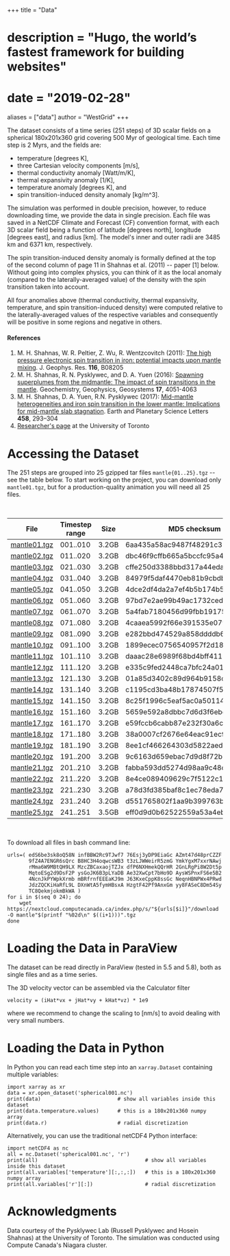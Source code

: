+++
title = "Data"
# description = "Hugo, the world’s fastest framework for building websites"
# date = "2019-02-28"
aliases = ["data"]
author = "WestGrid"
+++

The dataset consists of a time series (251 steps) of 3D scalar fields on a spherical 180x201x360 grid covering 500 Myr
of geological time. Each time step is 2 Myrs, and the fields are:

- temperature [degrees K],
- three Cartesian velocity components [m/s],
- thermal conductivity anomaly [Watt/m/K],
- thermal expansivity anomaly [1/K],
- temperature anomaly [degrees K], and
- spin transition-induced density anomaly [kg/m^3].

The simulation was performed in double precision, however, to reduce downloading time, we provide the data in single
precision. Each file was saved in a NetCDF Climate and Forecast (CF) convention format, with each 3D scalar field being
a function of latitude [degrees north], longitude [degrees east], and radius [km]. The model's inner and outer radii are
3485 km and 6371 km, respectively.




The spin transition-induced density anomaly is formally defined at the top of the second column of page 11 in Shahnas et
al. (2011) -- paper [1] below. Without going into complex physics, you can think of it as the local anomaly (compared to
the laterally-averaged value) of the density with the spin transition taken into account.

All four anomalies above (thermal conductivity, thermal expansivity, temperature, and spin transition-induced density)
were computed relative to the laterally-averaged values of the respective variables and consequently will be positive in
some regions and negative in others.





#### References

1. M. H. Shahnas, W. R. Peltier, Z. Wu, R. Wentzcovitch (2011): [The high pressure electronic spin transition in iron: potential impacts upon mantle mixing](http://dx.doi.org/10.1029/2010JB007965). J. Geophys. Res. **116**, B08205
1. M. H. Shahnas, R. N. Pysklywec, and D. A. Yuen (2016): [Spawning superplumes from the midmantle: The impact of spin transitions in the mantle](https://doi.org/10.1002/2016GC006509). Geochemistry, Geophysics, Geosystems **17**, 4051-4063
1. M. H. Shahnas, D. A. Yuen, R.N. Pysklywec (2017): [Mid-mantle heterogeneities and iron spin transition in the lower mantle: Implications for mid-mantle slab stagnation](http://dx.doi.org/10.1016/j.epsl.2016.10.052). Earth and Planetary Science Letters **458**, 293–304
1. [Researcher's page](http://www.atmosp.physics.utoronto.ca/~shahnas/htmls/Research.htm) at the University of Toronto











# Accessing the Dataset

The 251 steps are grouped into 25 gzipped tar files `mantle{01..25}.tgz` -- see the table below. To start working on the
project, you can download only `mantle01.tgz`, but for a production-quality animation you will need all 25 files.

<br>

| File   |  Timestep range   |    Size      |  MD5 checksum |
|----------|-------------|------|----------|
| [mantle01.tgz](https://nextcloud.computecanada.ca/index.php/s/edS6be3sk8oQ58N/download) | 001..010 | 3.2GB | 6aa435a58ac9487f48291c363eccde6e |
| [mantle02.tgz](https://nextcloud.computecanada.ca/index.php/s/infBBW2Rc9TJwf7/download) | 011..020 | 3.2GB | dbc46f9cffb665a5bccfc95a4a864079 |
| [mantle03.tgz](https://nextcloud.computecanada.ca/index.php/s/76Esj3yDP9EiaGc/download) | 021..030 | 3.2GB | cffe250d3388bbd317a44eda88ccf0df |
| [mantle04.tgz](https://nextcloud.computecanada.ca/index.php/s/AZmt47d48prCZZF/download) | 031..040 | 3.2GB | 84979f5daf4470eb81b9cbdb0c981fa6 |
| [mantle05.tgz](https://nextcloud.computecanada.ca/index.php/s/9fZ4A7ENGR6sQrc/download) | 041..050 | 3.2GB | 4dce2df4da2a7ef4b5b174b5a49af4d0 |
| [mantle06.tgz](https://nextcloud.computecanada.ca/index.php/s/B8HC3H4oqwcsWB3/download) | 051..060 | 3.2GB | 97bd7e2ae99b49ac1732ced3b20ba77d |
| [mantle07.tgz](https://nextcloud.computecanada.ca/index.php/s/t3zLJWWeirR5zmG/download) | 061..070 | 3.2GB | 5a4fab7180456d99fbb19175a05ea3b1 |
| [mantle08.tgz](https://nextcloud.computecanada.ca/index.php/s/YmkYgxM7xxrNAwj/download) | 071..080 | 3.2GB | 4caaea5992f66e391535e079575e29f6 |
| [mantle09.tgz](https://nextcloud.computecanada.ca/index.php/s/rMma6W9MBtQH9LX/download) | 081..090 | 3.2GB | e282bbd474529a858ddddb627204f88f |
| [mantle10.tgz](https://nextcloud.computecanada.ca/index.php/s/MzcZBCaxaojTZJx/download) | 091..100 | 3.2GB | 1899ecec0756540957f2d18094c39948 |
| [mantle11.tgz](https://nextcloud.computecanada.ca/index.php/s/dfP6NXHmekQQrHR/download) | 101..110 | 3.2GB | daaac28e6989f68bd4bff4117a2645d5 |
| [mantle12.tgz](https://nextcloud.computecanada.ca/index.php/s/2GnLRgPi8W2Dt5p/download) | 111..120 | 3.2GB | e335c9fed2448ca7bfc24a01a78759e6 |
| [mantle13.tgz](https://nextcloud.computecanada.ca/index.php/s/MqtoESg2d9DsF2P/download) | 121..130 | 3.2GB | 01a85d3402c89d964b9158ca6bc6665d |
| [mantle14.tgz](https://nextcloud.computecanada.ca/index.php/s/ysGoJK6B3pLYaDB/download) | 131..140 | 3.2GB | c1195cd3ba48b17874507f5f03ed0dd5 |
| [mantle15.tgz](https://nextcloud.computecanada.ca/index.php/s/Ae32XwCpt7bHo9D/download) | 141..150 | 3.2GB | 8c25f1996c5eaf5ac0a50114170cd436 |
| [mantle16.tgz](https://nextcloud.computecanada.ca/index.php/s/AysWSPnxFS6e5B2/download) | 151..160 | 3.2GB | 5659e592a8dbbc7d6d3f6ebc10a1e3c0 |
| [mantle17.tgz](https://nextcloud.computecanada.ca/index.php/s/4NcnJkPYWpkXrmb/download) | 161..170 | 3.2GB | e59fccb6cabb87e232f30a6c7ce2cbbb |
| [mantle18.tgz](https://nextcloud.computecanada.ca/index.php/s/mBRfrnfEEEaKJ9m/download) | 171..180 | 3.2GB | 38a0007cf2676e64eac91ec9c9f3034c |
| [mantle19.tgz](https://nextcloud.computecanada.ca/index.php/s/J63KxeCppK8ssGc/download) | 181..190 | 3.2GB | 8ee1cf466264303d5822aede27477151 |
| [mantle20.tgz](https://nextcloud.computecanada.ca/index.php/s/NeqnHBNPWx4PRwd/download) | 191..200 | 3.2GB | 9c6163d659ebac7d9d8f72b6592a3994 |
| [mantle21.tgz](https://nextcloud.computecanada.ca/index.php/s/JdzZQCKiHaRfL9L/download) | 201..210 | 3.2GB | fabba593dd5274d98aa9c48d5fea701a |
| [mantle22.tgz](https://nextcloud.computecanada.ca/index.php/s/DXnWtA5fymHBsxA/download) | 211..220 | 3.2GB | 8e4ce089409629c7f5122c1c6f19d6db |
| [mantle23.tgz](https://nextcloud.computecanada.ca/index.php/s/HzgtF42Pf9AnxGm/download) | 221..230 | 3.2GB | a78d3fd385baf8c1ec78eda7b69a2394 |
| [mantle24.tgz](https://nextcloud.computecanada.ca/index.php/s/yy8FASeC8Dm54Sy/download) | 231..240 | 3.2GB | d551765802f1aa9b399763beadf8f44e |
| [mantle25.tgz](https://nextcloud.computecanada.ca/index.php/s/TC8QekmjokmBkWA/download) | 241..251 | 3.5GB | eff0d9d0b62522559a53a4eb11aea579 |

<br>

To download all files in bash command line:

```
urls=( edS6be3sk8oQ58N infBBW2Rc9TJwf7 76Esj3yDP9EiaGc AZmt47d48prCZZF
       9fZ4A7ENGR6sQrc B8HC3H4oqwcsWB3 t3zLJWWeirR5zmG YmkYgxM7xxrNAwj
       rMma6W9MBtQH9LX MzcZBCaxaojTZJx dfP6NXHmekQQrHR 2GnLRgPi8W2Dt5p
       MqtoESg2d9DsF2P ysGoJK6B3pLYaDB Ae32XwCpt7bHo9D AysWSPnxFS6e5B2
       4NcnJkPYWpkXrmb mBRfrnfEEEaKJ9m J63KxeCppK8ssGc NeqnHBNPWx4PRwd
       JdzZQCKiHaRfL9L DXnWtA5fymHBsxA HzgtF42Pf9AnxGm yy8FASeC8Dm54Sy
       TC8QekmjokmBkWA )
for i in $(seq 0 24); do
    wget https://nextcloud.computecanada.ca/index.php/s/"${urls[$i]}"/download -O mantle"$(printf "%02d\n" $((i+1)))".tgz
done
```



<!-- storage 416800580*250/1024**3 = 97.04GB uncompressed -->
<!-- After you have downloaded some or all .tgz files you can check against the provided md5 -->
<!-- checksum to see if the download succeeded. -->






# Loading the Data in ParaView

The dataset can be read directly in ParaView (tested in 5.5 and 5.8), both as single files and as a time series.

The 3D velocity vector can be assembled via the Calculator filter

```
velocity = (iHat*vx + jHat*vy + kHat*vz) * 1e9
```

where we recommend to change the scaling to [nm/s] to avoid dealing with very small numbers.






# Loading the Data in Python

In Python you can read each time step into an `xarray.Dataset` containing multiple variables:

~~~
import xarray as xr
data = xr.open_dataset('spherical001.nc')
print(data)                         # show all variables inside this dataset
print(data.temperature.values)      # this is a 180x201x360 numpy array
print(data.r)                       # radial discretization
~~~

Alternatively, you can use the traditional netCDF4 Python interface:

~~~
import netCDF4 as nc
all = nc.Dataset('spherical001.nc', 'r')
print(all)                                   # show all variables inside this dataset
print(all.variables['temperature'][:,:,:])   # this is a 180x201x360 numpy array
print(all.variables['r'][:])                 # radial discretization
~~~

# Acknowledgments

Data courtesy of the Pysklywec Lab (Russell Pysklywec and Hosein Shahnas) at the University of Toronto. The simulation
was conducted using Compute Canada's Niagara cluster.

<!-- Data storage services provided by Cedar team at Simon Fraser University, Canada. -->
